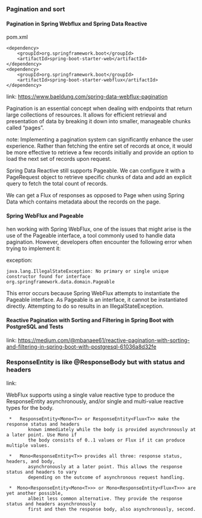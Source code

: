 ### Pagination and sort

#### Pagination in Spring Webflux and Spring Data Reactive

pom.xml

```
<dependency>
    <groupId>org.springframework.boot</groupId>
    <artifactId>spring-boot-starter-web</artifactId>
</dependency>
<dependency>
    <groupId>org.springframework.boot</groupId>
    <artifactId>spring-boot-starter-webflux</artifactId>
</dependency>
```

link: https://www.baeldung.com/spring-data-webflux-pagination

Pagination is an essential concept when dealing with endpoints that return large collections of resources.
It allows for efficient retrieval and presentation of data by breaking it down into smaller, manageable chunks called
“pages”.

note:
Implementing a pagination system can significantly enhance the user experience. Rather than fetching the entire set of
records at once, it would be more effective to retrieve a few records initially and provide an option to load the next
set of records upon request.

Spring Data Reactive still supports Pageable. We can configure it with a PageRequest object to retrieve specific chunks
of data and add an explicit query to fetch the total count of records.

We can get a Flux of responses as opposed to Page when using Spring Data which contains metadata about the records on
the page.

#### Spring WebFlux and Pageable

hen working with Spring WebFlux, one of the issues that might arise is the use of the Pageable interface, a tool
commonly used to handle data pagination. However, developers often encounter the following error when trying to
implement it:

exception:

```
java.lang.IllegalStateException: No primary or single unique constructor found for interface org.springframework.data.domain.Pageable
```

This error occurs because Spring WebFlux attempts to instantiate the Pageable interface. As Pageable is an interface, it
cannot be instantiated directly. Attempting to do so results in an IllegalStateException.

#### Reactive Pagination with Sorting and Filtering in Spring Boot with PostgreSQL and Tests

link: https://medium.com/@mbanaee61/reactive-pagination-with-sorting-and-filtering-in-spring-boot-with-postgresql-61036a8d32fe

### ResponseEntity is like @ResponseBody but with status and headers

link:

WebFlux supports using a single value reactive type to produce the ResponseEntity asynchronously, and/or single and
multi-value reactive types for the body.

```
 *   ResponseEntity<Mono<T>> or ResponseEntity<Flux<T>> make the response status and headers
        known immediately while the body is provided asynchronously at a later point. Use Mono if
        the body consists of 0..1 values or Flux if it can produce multiple values.
        
 *   Mono<ResponseEntity<T>> provides all three: response status, headers, and body,
        asynchronously at a later point. This allows the response status and headers to vary
        depending on the outcome of asynchronous request handling.
        
 *  Mono<ResponseEntity<Mono<T>>> or Mono<ResponseEntity<Flux<T>>> are yet another possible,
        albeit less common alternative. They provide the response status and headers asynchronously
        first and then the response body, also asynchronously, second.
```


